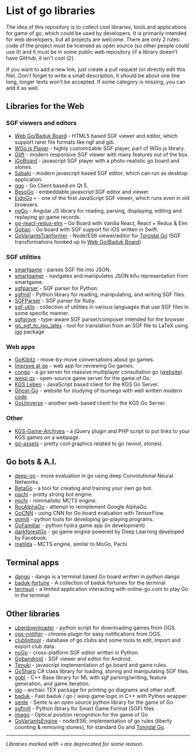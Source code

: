 # List of go libraries

The idea of this repository is to collect cool libraries, tools and applications for game of go, which could be used by developers. It is primarily intended for web developers, but all projects are welcome. There are only 2 rules: code of the project must be licensed as open source (so other people could use it) and it must be in some public web repository (if a library doesn't have GitHub, it isn't cool :wink:).

If you want to add a new link, just create a pull request (or directly edit this file). Don't forget to write a small description, it should be about one line long, longer texts won't be accepted. If some category is missing, you can add it as well.

## Libraries for the Web

### SGF viewers and editors

- [Web Go/Baduk Board](https://github.com/IlyaKirillov/GoProject) - HTML5 based SGF viewer and editor, which support rarer file formats like ngf and gib.
- [WGo.js Player](http://wgo.waltheri.net/player) - highly customizable SGF player, part of WGo.js library.
- [Glift](http://www.gliftgo.com) - modern responsive SGF viewer with many features out of the box.
- [jGoBoard](http://jgoboard.com) - javascript SGF player with a photo-realistic go board and stones.
- [Sabaki](https://github.com/yishn/Sabaki) - modern javascript based SGF editor, which can run as desktop application.
- [qgo](https://github.com/pzorin/qgo) - Go Client based on Qt 5.
- [BesoGo](http://yewang.github.io/besogo/) - embeddable javascript SGF editor and viewer.
- [EidoGo](https://github.com/jkk/eidogo) :skull: - one of the first JavaScript SGF viewer, which runs even in old browsers.
- [ngGo](https://github.com/adambuczynski/ngGo) - Angular.JS library for reading, parsing, displaying, editing and replaying go game records.
- [go-react-redux-elm](https://github.com/ajhyndman/go-react-redux-elm) – Go Board with Vanilla React, React + Redux & Elm
- [Goban](https://github.com/Boris-Em/Goban) - Go board with SGF support for iOS written in Swift.
- [GoVariantsTranformer](https://github.com/goplayerjuggler/goVariants/tree/master/transformer) - Node/ES6 viewer/editor for [Toroidal Go](https://senseis.xmp.net/?ToroidalGo) (SGF transformations hooked up to [Web Go/Baduk Board](https://github.com/IlyaKirillov/GoProject)).


### SGF utilities

- [smartgame](https://github.com/neagle/smartgame) - parses SGF file into JSON.
- [smartgamer](https://github.com/neagle/smartgamer) - navigates and manipulates JSON kifu representation from smartgame.
- [sgfparser](https://github.com/HermanHiddema/sgfparser) - SGF parser for Python.
- [sgfmill](https://mjw.woodcraft.me.uk/sgfmill/) - Python library for reading, manipulating, and writing SGF files.
- [SGFParser](https://github.com/Trevoke/SGFParser) - SGF parser for Ruby.
- [sgf-utils](https://github.com/traveller42/sgf-utils) - collection of utilities in various languages that use SGF files in some specific manner.
- [sgfgrove](https://github.com/anazawa/sgfgrove) - type-aware SGF parser/composer intended for the browser
- [go_sgf_to_igo_latex](https://github.com/PhilippeCarphin/go_sgf_to_igo_latex) - tool for translation from an SGF file to LaTeX using [igo](https://www.ctan.org/pkg/igo) package

### Web apps

- [GoKibitz](http://gokibitz.com/) - move-by-move conversations about go games.
- [Improve at go](https://github.com/MatMoore/go-improve) - web app for reviewing Go games.
- [congo](https://github.com/justecorruptio/congo) - a go server for massive multiplayer consultation go ([website](http://con-go.net/)).
- [weiqi.gs](https://weiqi.gs) - open-source game server for the game of Go.
- [KGS Leben](https://github.com/stephenmartindale/kgs-leben) - JavaScript based client for the KGS Go Server.
- [Ghost-Go](http://www.ghost-go.com/) - website for studying of tsumego with well written modern [code](https://github.com/happybai/ghost-go).
- [GoUniverse](https://github.com/IlyaKirillov/GoUniverse) - another web-based client for the KGS Go Server.


### Other

- [KGS-Game-Archives](https://github.com/neagle/KGS-Game-Archives) - a jQuery plugin and PHP script to put links to your KGS games on a webpage.
- [go-assets](https://github.com/atarnowsky/go-assets) - pretty cool graphics related to go (wood, stones).


## Go bots & A.I.

- [deep-go](https://github.com/jsalvatier/deep-go) - move evaluation in go using deep Convolutional Neural Networks.
- [BetaGo](https://github.com/maxpumperla/betago) - a tool for creating and training your own go bot.
- [pachi](https://github.com/pasky/pachi) - pretty strong bot engine.
- [michi](https://github.com/pasky/michi) - minimalistic MCTS engine.
- [RocAlphaGo](https://github.com/Rochester-NRT/RocAlphaGo) - attempt to reimplement Google AlphaGo.
- [GoCNN](https://github.com/jmgilmer/GoCNN) - using CNN for Go board evaluation with TensorFlow.
- [gomill](https://pypi.python.org/pypi/gomill) - python tools for developing go-playing programs.
- [GoFamiliar](https://github.com/salvor7/Gofamiliar) - python hydra game app (in development) 
- [darkforestGo](https://github.com/facebookresearch/darkforestGo) - go game engine powered by Deep Learning developed by Facebook.
- [matilda](https://github.com/gonmf/matilda) - MCTS engine, similar to MoGo, Pachi

## Terminal apps

- [dango](https://github.com/gsobell/dango) - dango is a terminal based Go board written in python dango
- [baduk-fortune](https://github.com/gsobell/baduk-fortune) - A collection of baduk fortunes for the terminal
- [termsuji](https://github.com/lvank/termsuji) - a limited application interacting with online-go.com to play Go in the terminal. 

## Other libraries

- [uberdownloader](https://github.com/thouis/uberdownloader) - python script for downloading games from OGS.
- [ogs-notifier](https://github.com/prozz/ogs-notifier) - chrome plugin for easy notifications from OGS.
- [clublisttool](https://github.com/slashme/clublisttool) - database of go clubs and some tools to edit, import and export club data.
- [noGo](https://github.com/inclement/noGo) - cross-platform SGF editor written in Python.
- [Gobandroid](https://github.com/ligi/gobandroid) - SGF viewer and editor for Android.
- [Tenuki](https://github.com/aprescott/tenuki) - javascript implementation of go board and game rules.
- [GoSharp](https://github.com/paviad/GoSharp) C# class library for loading, storing and manipulating SGF files.
- [gobl](https://github.com/burz/gobl) - C++ Base library for ML with sgf parsing/writing, feature generation, and game iteration.
- [igo](https://www.ctan.org/tex-archive/fonts/igo) - archaic TEX package for printing go diagrams and other stuff.
- [baduk](https://github.com/macfergus/baduk) - Fast baduk / go / weiqi game logic in C++ with Python wrapper
- [sente](https://github.com/atw1020/sente) - Sente is an open source python library for the game of Go 
- [sgfmill](https://github.com/mattheww/sgfmill) - Python library for Smart Game Format (SGF) files
- [imago](https://github.com/tomasmcz/imago) - Optical position recognition for the game of Go 
- [GoVariantsEngine](https://github.com/goplayerjuggler/goVariants/tree/master/engine) - node/ES6; implementation of go rules (liberty counting & removing stones), for standard Go and [Toroidal Go](https://senseis.xmp.net/?ToroidalGo). 

---

*Libraries marked with :skull: are deprecated for some reason.*
